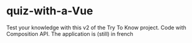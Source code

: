 # quiz-with-a-Vue

Test your knowledge with this v2 of the Try To Know project. Code with Composition API. The application is (still) in french
